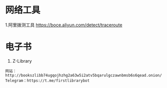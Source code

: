# 网络工具
1.阿里拨测工具
<https://boce.aliyun.com/detect/traceroute>

# 电子书
1. Z-Library 
```
网站：http://bookszlibb74ugqojhzhg2a63w5i2atv5bqarulgczawnbmsb6s6qead.onion/
Telegram：https://t.me/firstlibrarybot
```
